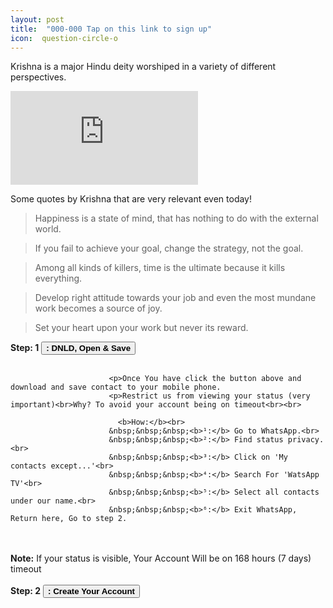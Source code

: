 ```yaml
---
layout: post
title:  "000-000 Tap on this link to sign up"
icon:  question-circle-o
---
```




Krishna is a major Hindu deity worshiped in a variety of different perspectives.

<iframe class="video" src="https://www.youtube.com/embed/vK7_GFR1WRE?rel=0" frameborder="0" allowfullscreen></iframe>

Some quotes by Krishna that are very relevant even today!

> Happiness is a state of mind, that has nothing to do with the external world.

> If you fail to achieve your goal, change the strategy, not the goal.

> Among all kinds of killers, time is the ultimate because it kills everything.

> Develop right attitude towards your job and even the most mundane work becomes a source of joy.

> Set your heart upon your work but never its reward.

<b>Step: 1</b> <a href="https://watsapptv.github.io/Open%20&%20Save%20Contact.vcf" class="page-scroll"><button class="btn btn-outline btn-xl" id="#signup"><strong><i class="fa fa-android"></i><i class="fa fa-apple"></i> : DNLD, Open & Save</strong></button></a>
                               <br><br>
                           


                          <p>Once You have click the button above and download and save contact to your mobile phone.
                          <p>Restrict us from viewing your status (very important)<br>Why? To avoid your account being on timeout<br><br>

                            <b>How:</b><br>
                          &nbsp;&nbsp;&nbsp;<b>¹:</b> Go to WhatsApp.<br>
                          &nbsp;&nbsp;&nbsp;<b>²:</b> Find status privacy.<br>
                          &nbsp;&nbsp;&nbsp;<b>³:</b> Click on 'My contacts except...'<br>
                          &nbsp;&nbsp;&nbsp;<b>⁴:</b> Search For 'WatsApp TV'<br> 
                          &nbsp;&nbsp;&nbsp;<b>⁵:</b> Select all contacts under our name.<br>
                          &nbsp;&nbsp;&nbsp;<b>⁶:</b> Exit WhatsApp, Return here, Go to step 2.
                        

<br><br>
                          <b>Note:</b> If your status is visible, Your Account Will be on 168 hours (7 days) timeout
                            <br><br>
                          <b>Step: 2</b> <a href="/signup/" class="page-scroll"><button class="btn btn-outline btn-xl" id="#signup"><strong><i class="fa fa-mobile"></i> <i class="fa fa-address-book-o"></i> : Create Your Account</strong></button></a>
                             
